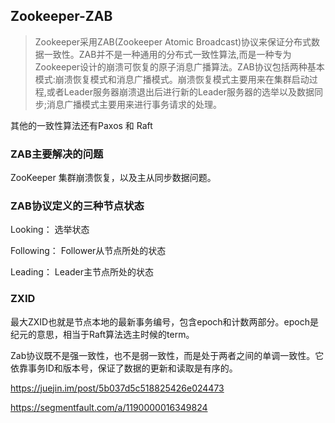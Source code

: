 ## Zookeeper-ZAB

> Zookeeper采用ZAB(Zookeeper Atomic Broadcast)协议来保证分布式数据一致性。ZAB并不是一种通用的分布式一致性算法,而是一种专为Zookeeper设计的崩溃可恢复的原子消息广播算法。ZAB协议包括两种基本模式:崩溃恢复模式和消息广播模式。崩溃恢复模式主要用来在集群启动过程,或者Leader服务器崩溃退出后进行新的Leader服务器的选举以及数据同步;消息广播模式主要用来进行事务请求的处理。

其他的一致性算法还有Paxos 和 Raft

### ZAB主要解决的问题

ZooKeeper 集群崩溃恢复，以及主从同步数据问题。


### ZAB协议定义的三种节点状态

Looking： 选举状态

Following： Follower从节点所处的状态

Leading： Leader主节点所处的状态

### ZXID

最大ZXID也就是节点本地的最新事务编号，包含epoch和计数两部分。epoch是纪元的意思，相当于Raft算法选主时候的term。




Zab协议既不是强一致性，也不是弱一致性，而是处于两者之间的单调一致性。它依靠事务ID和版本号，保证了数据的更新和读取是有序的。



https://juejin.im/post/5b037d5c518825426e024473

https://segmentfault.com/a/1190000016349824